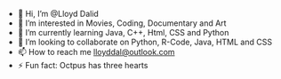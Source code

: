 - 👋 Hi, I’m @Lloyd Dalid
- 👀 I’m interested in Movies, Coding, Documentary and Art 
- 🌱 I’m currently learning Java, C++, Html, CSS and Python
- 💞️ I’m looking to collaborate on Python, R-Code, Java, HTML and CSS
- 📫 How to reach me lloyddal@outlook.com
- ⚡ Fun fact: Octpus has three hearts

<!---
plesman007/plesman007 is a ✨ special ✨ repository because its `README.md` (this file) appears on your GitHub profile.
You can click the Preview link to take a look at your changes.
--->
